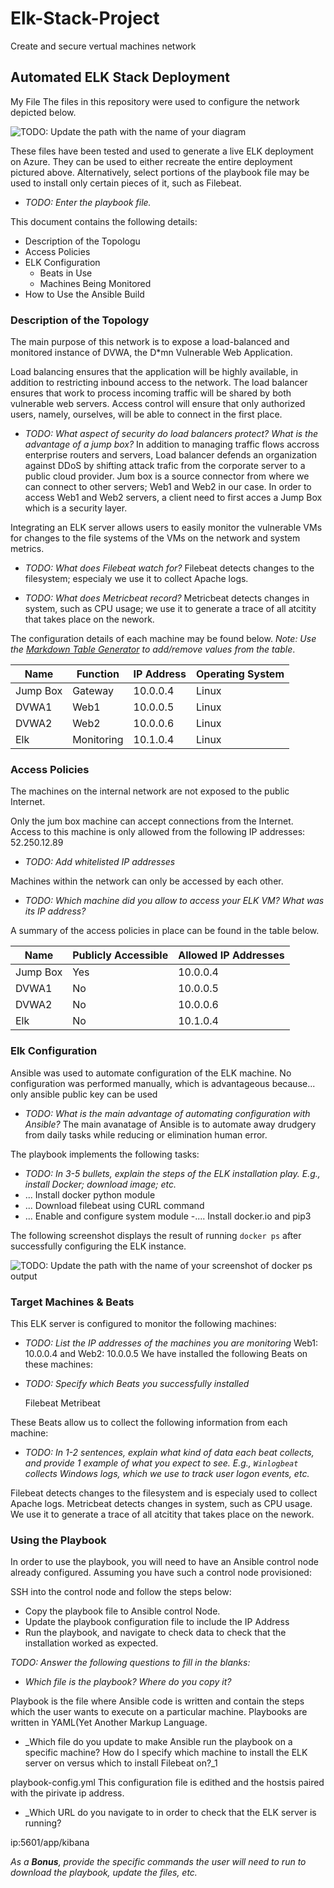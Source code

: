 # Elk-Stack-Project
Create and secure vertual machines network 
## Automated ELK Stack Deployment
My File
The files in this repository were used to configure the network depicted below.

![TODO: Update the path with the name of your diagram](https://drive.google.com/file/d/1Cz0s3NfbKwJlKtX96Svtgz5MpM5IP6gv/view?usp=sharing)



These files have been tested and used to generate a live ELK deployment on Azure. They can be used to either recreate the entire deployment pictured above. Alternatively, select portions of the playbook file may be used to install only certain pieces of it, such as Filebeat.

  - _TODO: Enter the playbook file._ 

This document contains the following details:
- Description of the Topologu
- Access Policies
- ELK Configuration
  - Beats in Use
  - Machines Being Monitored
- How to Use the Ansible Build


### Description of the Topology

The main purpose of this network is to expose a load-balanced and monitored instance of DVWA, the D*mn Vulnerable Web Application.

Load balancing ensures that the application will be highly available, in addition to restricting inbound access to the network. The load balancer ensures that work to process incoming traffic will be shared by both vulnerable web servers. Access control will ensure that only authorized users, namely, ourselves, will be able to connect in the first place.
- _TODO: What aspect of security do load balancers protect? What is the advantage of a jump box?_
In addition to managing traffic flows accross enterprise routers and servers, Load balancer defends an organization against DDoS by shifting attack trafic from the corporate server to a public cloud provider.
Jum box is a source connector from where we can connect to other servers; Web1 and Web2 in our case. In order to access Web1 and Web2 servers, a client need to first acces a Jump Box which is a security layer.

Integrating an ELK server allows users to easily monitor the vulnerable VMs for changes to the file systems of the VMs on the network and system metrics.
- _TODO: What does Filebeat watch for?_ Filebeat detects changes to the filesystem; especialy we use it to collect Apache logs.

- _TODO: What does Metricbeat record?_ Metricbeat detects changes in system, such as CPU usage; we use it to generate a trace of all atcitity that takes place on the nework.

The configuration details of each machine may be found below.
_Note: Use the [Markdown Table Generator](http://www.tablesgenerator.com/markdown_tables) to add/remove values from the table_.

| Name     | Function | IP Address | Operating System |
|----------|----------|------------|------------------|
| Jump Box | Gateway  | 10.0.0.4   | Linux            |
| DVWA1    |   Web1   | 10.0.0.5   | Linux            |
| DVWA2    |   Web2   | 10.0.0.6   | Linux            |
| Elk      |Monitoring| 10.1.0.4   | Linux            |

### Access Policies

The machines on the internal network are not exposed to the public Internet. 

Only the jum box machine can accept connections from the Internet. Access to this machine is only allowed from the following IP addresses: 52.250.12.89
- _TODO: Add whitelisted IP addresses_

Machines within the network can only be accessed by each other.
- _TODO: Which machine did you allow to access your ELK VM? What was its IP address?_

A summary of the access policies in place can be found in the table below.

| Name     | Publicly Accessible | Allowed IP Addresses |
|----------|---------------------|----------------------|
| Jump Box |     Yes             | 10.0.0.4             |
| DVWA1    |     No              | 10.0.0.5             |
| DVWA2    |     No              | 10.0.0.6             |
| Elk      |     No              | 10.1.0.4             |

### Elk Configuration

Ansible was used to automate configuration of the ELK machine. No configuration was performed manually, which is advantageous because... only ansible public key can be used
- _TODO: What is the main advantage of automating configuration with Ansible?_
The main avanatage of Ansible is to automate away drudgery from daily tasks while reducing or elimination human error.

The playbook implements the following tasks:
- _TODO: In 3-5 bullets, explain the steps of the ELK installation play. E.g., install Docker; download image; etc._
- ... Install docker python module
- ... Download filebeat using CURL command
- ... Enable and configure system module
-.... Install docker.io and pip3

The following screenshot displays the result of running `docker ps` after successfully configuring the ELK instance.


![TODO: Update the path with the name of your screenshot of docker ps output](Images/docker_ps_output.png)

### Target Machines & Beats
This ELK server is configured to monitor the following machines:
- _TODO: List the IP addresses of the machines you are monitoring_
Web1: 10.0.0.4    and Web2: 10.0.0.5
We have installed the following Beats on these machines:
- _TODO: Specify which Beats you successfully installed_

  Filebeat 
  Metribeat


These Beats allow us to collect the following information from each machine:
- _TODO: In 1-2 sentences, explain what kind of data each beat collects, and provide 1 example of what you expect to see. E.g., `Winlogbeat` collects Windows logs, which we use to track user logon events, etc._

Filebeat detects changes to the filesystem and is especialy used to collect Apache logs.
Metricbeat detects changes in system, such as CPU usage. We use it to generate a trace of all atcitity that takes place on the nework.

### Using the Playbook
In order to use the playbook, you will need to have an Ansible control node already configured. Assuming you have such a control node provisioned: 

SSH into the control node and follow the steps below:

- Copy the playbook file to Ansible control Node.
- Update the playbook configuration file to include the IP Address
- Run the playbook, and navigate to check data to check that the installation worked as expected.

_TODO: Answer the following questions to fill in the blanks:_
- _Which file is the playbook? Where do you copy it?_

Playbook is the file where Ansible code is written and contain the steps which the user wants to execute on a particular machine. Playbooks are written in YAML(Yet Another Markup Language.
- _Which file do you update to make Ansible run the playbook on a specific machine? How do I specify which machine to install the ELK server on versus which to install Filebeat on?_1

playbook-config.yml
This configuration file is edithed and the hostsis paired with the pirivate ip address.

- _Which URL do you navigate to in order to check that the ELK server is running?

ip:5601/app/kibana

_As a **Bonus**, provide the specific commands the user will need to run to download the playbook, update the files, etc._
